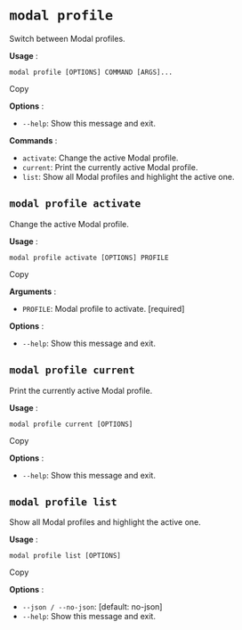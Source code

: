 # `modal profile`

Switch between Modal profiles.

**Usage** :

    
    
    modal profile [OPTIONS] COMMAND [ARGS]...

Copy

**Options** :

  * `--help`: Show this message and exit.

**Commands** :

  * `activate`: Change the active Modal profile.
  * `current`: Print the currently active Modal profile.
  * `list`: Show all Modal profiles and highlight the active one.

## `modal profile activate`

Change the active Modal profile.

**Usage** :

    
    
    modal profile activate [OPTIONS] PROFILE

Copy

**Arguments** :

  * `PROFILE`: Modal profile to activate. [required]

**Options** :

  * `--help`: Show this message and exit.

## `modal profile current`

Print the currently active Modal profile.

**Usage** :

    
    
    modal profile current [OPTIONS]

Copy

**Options** :

  * `--help`: Show this message and exit.

## `modal profile list`

Show all Modal profiles and highlight the active one.

**Usage** :

    
    
    modal profile list [OPTIONS]

Copy

**Options** :

  * `--json / --no-json`: [default: no-json]
  * `--help`: Show this message and exit.


